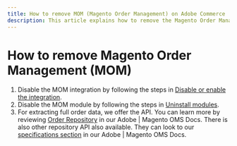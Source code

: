 ```yaml
---
title: How to remove MOM (Magento Order Management) on Adobe Commerce
description: This article explains how to remove the Magento Order Management (MOM) system on Adobe Commerce.
---
```

# How to remove Magento Order Management (MOM)

1. Disable the MOM integration by following the steps in [Disable or enable the integration](/docs/commerce-admin/systems/integrations/mcom.html#disable-or-enable-the-integration).
1. Disable the MOM module by following the steps in [Uninstall modules](/docs/commerce-operations/installation-guide/tutorials/uninstall-modules.html).
1. For extracting full order data, we offer the API. You can learn more by reviewing [Order Repository](https://omsdocs.magento.com/specifications/#magento.sales.order_repository) in our Adobe | Magento OMS Docs. There is also other repository API also available. They can look to our [specifications section](https://omsdocs.magento.com/specifications/#services) in our Adobe | Magento OMS Docs.
